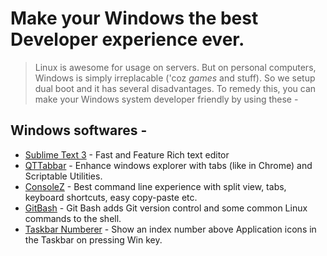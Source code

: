 # Make your Windows the best Developer experience ever.

> Linux is awesome for usage on servers. But on personal computers, Windows is simply irreplacable ('coz *games* and stuff). So we setup dual boot and it has several disadvantages. To remedy this, you can make your Windows system developer friendly by using these -

## Windows softwares - 
 
 * [Sublime Text 3](https://www.sublimetext.com/download) - Fast and Feature Rich text editor
 * [QTTabbar](http://qttabbar.sourceforge.net/) - Enhance windows explorer with tabs (like in Chrome) and Scriptable Utilities.
 * [ConsoleZ](https://github.com/cbucher/console/wiki/Downloads) - Best command line experience with split view, tabs, keyboard shortcuts, easy copy-paste etc.
 * [GitBash](https://git-scm.com/download/win) - Git Bash adds Git version control and some common Linux commands to the shell.
 * [Taskbar Numberer](http://rammichael.com/7-taskbar-numberer) - Show an index number above Application icons in the Taskbar on pressing Win key.
